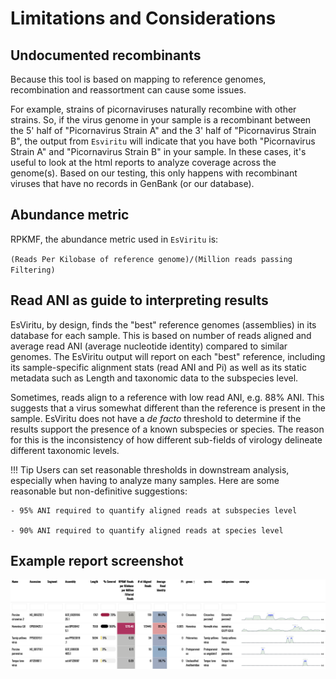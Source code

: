 # Limitations and Considerations

## Undocumented recombinants
Because this tool is based on mapping to reference genomes, recombination and reassortment can cause some issues.

For example, strains of picornaviruses naturally recombine with other strains. So, if the virus genome in your sample is a recombinant between the 5' half of "Picornavirus Strain A" and the 3' half of "Picornavirus Strain B", the output from `Esviritu` will indicate that you have both "Picornavirus Strain A" and "Picornavirus Strain B" in your sample. In these cases, it's useful to look at the html reports to analyze coverage across the genome(s). Based on our testing, this only happens with recombinant viruses that have no records in GenBank (or our database).

## Abundance metric
RPKMF, the abundance metric used in `EsViritu` is:

`(Reads Per Kilobase of reference genome)/(Million reads passing Filtering)`

## Read ANI as guide to interpreting results
EsViritu, by design, finds the "best" reference genomes (assemblies) in its database for each sample. This is based on number of reads aligned and average read ANI (average nucleotide identity) compared to similar genomes. The EsViritu output will report on each "best" reference, including its sample-specific alignment stats (read ANI and Pi) as well as its static metadata such as Length and taxonomic data to the subspecies level. 

Sometimes, reads align to a reference with low read ANI, e.g. 88% ANI. This suggests that a virus somewhat different than the reference is present in the sample. EsViritu does not have a *de facto* threshold to determine if the results support the presence of a known subspecies or species. The reason for this is the inconsistency of how different sub-fields of virology delineate different taxonomic levels.

!!! Tip
    Users can set reasonable thresholds in downstream analysis, especially when having to analyze many samples.
    Here are some reasonable but non-definitive suggestions:

    - 95% ANI required to quantify aligned reads at subspecies level

    - 90% ANI required to quantify aligned reads at species level
 
## Example report screenshot
![Example](schematic/example_report_screengrab2.png)